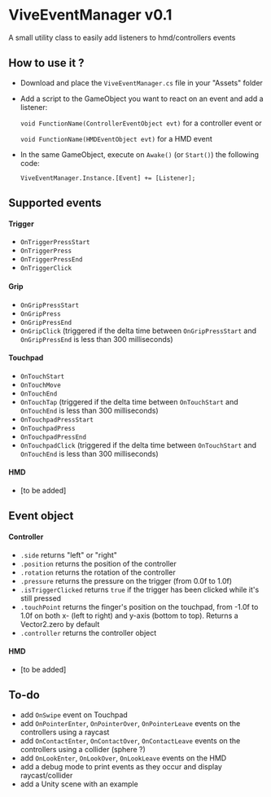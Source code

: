 # ViveEventManager v0.1
A small utility class to easily add listeners to hmd/controllers events


## How to use it ?
+ Download and place the `ViveEventManager.cs` file in your "Assets" folder
+ Add a script to the GameObject you want to react on an event and add a listener:

   `void FunctionName(ControllerEventObject evt)` for a controller event or
   
   `void FunctionName(HMDEventObject evt)` for a HMD event

+ In the same GameObject, execute on `Awake()` (or `Start()`) the following code:

   `ViveEventManager.Instance.[Event] += [Listener];`


## Supported events
#### Trigger
+ `OnTriggerPressStart`
+ `OnTriggerPress`
+ `OnTriggerPressEnd`
+ `OnTriggerClick`

#### Grip
+ `OnGripPressStart`
+ `OnGripPress`
+ `OnGripPressEnd`
+ `OnGripClick` (triggered if the delta time between `OnGripPressStart` and `OnGripPressEnd` is less than 300 milliseconds)

#### Touchpad
+ `OnTouchStart`
+ `OnTouchMove`
+ `OnTouchEnd`
+ `OnTouchTap` (triggered if the delta time between `OnTouchStart` and `OnTouchEnd` is less than 300 milliseconds)
+ `OnTouchpadPressStart`
+ `OnTouchpadPress`
+ `OnTouchpadPressEnd`
+ `OnTouchpadClick` (triggered if the delta time between `OnTouchStart` and `OnTouchEnd` is less than 300 milliseconds)

#### HMD
+ [to be added]


## Event object
#### Controller
+ `.side` returns "left" or "right"
+ `.position` returns the position of the controller
+ `.rotation` returns the rotation of the controller
+ `.pressure` returns the pressure on the trigger (from 0.0f to 1.0f)
+ `.isTriggerClicked` returns `true` if the trigger has been clicked while it's still pressed
+ `.touchPoint` returns the finger's position on the touchpad, from -1.0f to 1.0f on both x- (left to right) and y-axis (bottom to top). Returns a Vector2.zero by default
+ `.controller` returns the controller object

#### HMD
+ [to be added]


## To-do
+ add `OnSwipe` event on Touchpad
+ add `OnPointerEnter`, `OnPointerOver`, `OnPointerLeave` events on the controllers using a raycast
+ add `OnContactEnter`, `OnContactOver`, `OnContactLeave` events on the controllers using a collider (sphere ?)
+ add `OnLookEnter`, `OnLookOver`, `OnLookLeave` events on the HMD
+ add a debug mode to print events as they occur and display raycast/collider
+ add a Unity scene with an example
